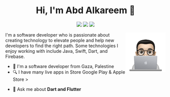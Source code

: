 
<h1 align="center">Hi, I'm Abd Alkareem 👋</h1>
<p align="center">
    <a href="https://www.linkedin.com/in/abd-alkareem-alhaddad-b46bb9232"><img src="https://img.shields.io/badge/linkedin-%230177B5?style=flat&logo=linkedin&logoColor=white"/></a>
    <a href="https://www.instagram.com/abdalkareem.gaza"><img src="https://img.shields.io/badge/instagram-%23E4415F?style=flat&logo=instagram&logoColor=white"/></a>
    <a href="https://wa.me/00970594809641"><img src="https://img.shields.io/badge/Whatsapp-%248c756?style=flat&logo=whatsapp&logoColor=white"/></a>  
</p>
      
  
  <img src="https://github.com/A-Alhaddad/A-Alhaddad/blob/main/profile-img.png" align="right" width="25%"/>

I'm a software developer who is passionate about creating technology to elevate people and help new developers to find the right path. Some technologies I enjoy working with include Java, Swift, Dart, and Firebase.

- 🔭 I'm a software developer from Gaza, Palestine
- 🔍 I have many live apps in Store Google Play & Apple Store > 
<!--   - Wazaker App ([Android version](https://play.google.com/store/apps/details?id=com.wazakerdailyaya&gl=DE), [iOS version](https://apps.apple.com/app/apple-store/id1453500014)) -->
- 💬 Ask me about **Dart and Flutter**


<!--
**A-Alhaddad/A-Alhaddad** is a ✨ _special_ ✨ repository because its `README.md` (this file) appears on your GitHub profile.

Here are some ideas to get you started:

- 🔭 I’m currently working on ...
- 🌱 I’m currently learning ...
- 👯 I’m looking to collaborate on ...
- 🤔 I’m looking for help with ...
- 💬 Ask me about ...
- 📫 How to reach me: ...
- 😄 Pronouns: ...
- ⚡ Fun fact: ...
-->
